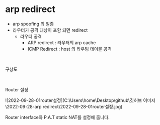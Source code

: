 # arp redirect

- arp spoofing 의 일종
- 라우터가 공격 대상이 포함 되면 redirect
  - 라우터 공격
    - ARP redirect : 라우터의 arp cache
    - ICMP Redirect :  host 의 라우팅 테이블 공격

<br>

구상도



<br>

Router 설정

![2022-09-28-01router설정](C:\Users\home\Desktop\github\깃허브 이미지\2022-09-28-arp redirect\2022-09-28-01router설정.jpg)

Router interface와 P.A.T static NAT를 설정해 줍니다.

<br>

 